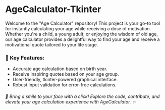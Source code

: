 # AgeCalculator-Tkinter 
 
Welcome to the "Age Calculator" repository! This project is your go-to tool for instantly calculating your age while receiving a dose of motivation. Whether you're a child, a young adult, or enjoying the wisdom of old age, our age calculator provides a delightful way to find your age and receive a motivational quote tailored to your life stage.

### 🚀 Key Features:
- Accurate age calculation based on birth year.
- Receive inspiring quotes based on your age group.
- User-friendly, tkinter-powered graphical interface.
- Robust input validation for error-free calculations.

###### 🌈 Bring a smile to your face with a click! Explore the code, contribute, and elevate your age calculation experience with AgeCalculator. ✨